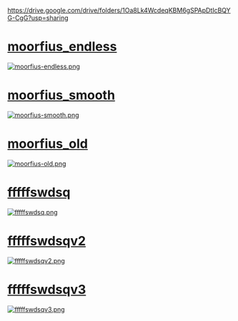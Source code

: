 https://drive.google.com/drive/folders/1Oa8Lk4WcdeqKBM6gSPApDtIcBQYG-CgG?usp=sharing

# [moorfius_endless](https://drive.google.com/drive/folders/1Oa8Lk4WcdeqKBM6gSPApDtIcBQYG-CgG?usp=sharing)
[![moorfius-endless.png](https://i.postimg.cc/fRHw6RQ6/moorfius-endless.png)](https://postimg.cc/XrCS53J8)

# [moorfius_smooth](https://drive.google.com/drive/folders/1Oa8Lk4WcdeqKBM6gSPApDtIcBQYG-CgG?usp=sharing)
[![moorfius-smooth.png](https://i.postimg.cc/GpVbmg2K/moorfius-smooth.png)](https://postimg.cc/yJmMfP03)

# [moorfius_old](https://drive.google.com/drive/folders/1Oa8Lk4WcdeqKBM6gSPApDtIcBQYG-CgG?usp=sharing)
[![moorfius-old.png](https://i.postimg.cc/BvXqsfqt/moorfius-old.png)](https://postimg.cc/R3xrQ8Jz)

# [fffffswdsq](https://drive.google.com/drive/folders/1Oa8Lk4WcdeqKBM6gSPApDtIcBQYG-CgG?usp=sharing)
[![fffffswdsq.png](https://i.postimg.cc/9fnQqFxG/fffffswdsq.png)](https://postimg.cc/4KpgDZRd)

# [fffffswdsqv2](https://drive.google.com/drive/folders/1Oa8Lk4WcdeqKBM6gSPApDtIcBQYG-CgG?usp=sharing)
[![fffffswdsqv2.png](https://i.postimg.cc/J0w7PYC0/fffffswdsqv2.png)](https://postimg.cc/620NQ03x)

# [fffffswdsqv3](https://drive.google.com/drive/folders/1Oa8Lk4WcdeqKBM6gSPApDtIcBQYG-CgG?usp=sharing)
[![fffffswdsqv3.png](https://i.postimg.cc/bYbwsP1t/fffffswdsqv3.png)](https://postimg.cc/yW1HbwQ1)

